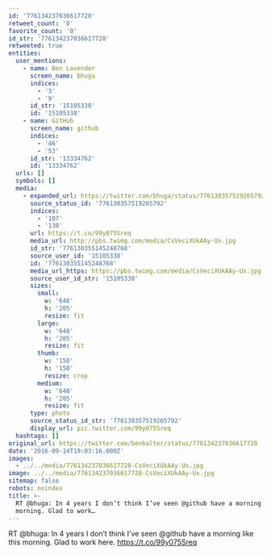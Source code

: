 ```yaml
---
id: '776134237036617728'
retweet_count: '0'
favorite_count: '0'
id_str: '776134237036617728'
retweeted: true
entities:
  user_mentions:
    - name: Ben Lavender
      screen_name: bhuga
      indices:
        - '3'
        - '9'
      id_str: '15105338'
      id: '15105338'
    - name: GitHub
      screen_name: github
      indices:
        - '46'
        - '53'
      id_str: '13334762'
      id: '13334762'
  urls: []
  symbols: []
  media:
    - expanded_url: https://twitter.com/bhuga/status/776130357519265792/photo/1
      source_status_id: '776130357519265792'
      indices:
        - '107'
        - '130'
      url: https://t.co/99y075Sreq
      media_url: http://pbs.twimg.com/media/CsVeciXUkAAy-Ux.jpg
      id_str: '776130355145248768'
      source_user_id: '15105338'
      id: '776130355145248768'
      media_url_https: https://pbs.twimg.com/media/CsVeciXUkAAy-Ux.jpg
      source_user_id_str: '15105338'
      sizes:
        small:
          w: '648'
          h: '205'
          resize: fit
        large:
          w: '648'
          h: '205'
          resize: fit
        thumb:
          w: '150'
          h: '150'
          resize: crop
        medium:
          w: '648'
          h: '205'
          resize: fit
      type: photo
      source_status_id_str: '776130357519265792'
      display_url: pic.twitter.com/99y075Sreq
  hashtags: []
original_url: https://twitter.com/benbalter/status/776134237036617728
date: '2016-09-14T19:03:16.000Z'
images:
  - ../../media/776134237036617728-CsVeciXUkAAy-Ux.jpg
image: ../../media/776134237036617728-CsVeciXUkAAy-Ux.jpg
sitemap: false
robots: noindex
title: >-
  RT @bhuga: In 4 years I don’t think I’ve seen @github have a morning like this
  morning. Glad to work…
---
```


RT @bhuga: In 4 years I don’t think I’ve seen @github have a morning like this morning. Glad to work here. https://t.co/99y075Sreq